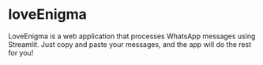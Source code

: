 # loveEnigma
LoveEnigma is a web application that processes WhatsApp messages using Streamlit. Just copy and paste your messages, and the app will do the rest for you!
